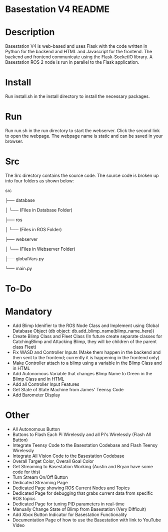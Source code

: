 # Basestation V4 README

# Description
Basestation V4 is web-based and uses Flask with the code written in Python for the backend and HTML and Javascript for the frontend. The backend and frontend communicate using the Flask-SocketIO library. A Basestation ROS 2 node is run in parallel to the Flask application.

# Install
Run install.sh in the install directory to install the necessary packages.

# Run
Run run.sh in the run directory to start the webserver. Click the second link to open the webpage. The webpage name is static and can be saved in your browser.

# Src
The Src directory contains the source code. The source code is broken up into four folders as shown below:

src

├── database

│   └── (Files in Database Folder)

├── ros

│   └── (Files in ROS Folder)

├── webserver

│   └── (Files in Webserver Folder)

├── globalVars.py

└── main.py

# To-Do

# Mandatory
- Add Blimp Idenifier to the ROS Node Class and Implement using Global Database Object (db object: db.add_blimp_name(blimp_name_here))
- Create Blimp Class and Fleet Class (In future create separate classes for CatchingBlimp and Attacking Blimp, they will be children of the parent class Fleet)
- Fix WASD and Controller Inputs (Make them happen in the backend and then sent to the frontend; currently it is happening in the frontend only)
- Make Controller attach to a blimp using a variable in the Blimp Class and in HTML
- Add Autonomous Variable that changes Blimp Name to Green in the Blimp Class and in HTML
- Add all Controller Input Features
- Get State of State Machine from James' Teensy Code
- Add Barometer Display

# Other
- All Autonomous Button
- Buttons to Flash Each Pi Wirelessly and all Pi's Wirelessly (Flash All Button)
- Integrate Teensy Code to the Basestation Codebase and Flash Teensy Wirelessly
- Integrate All Vision Code to the Basestation Codebase
- Overall Target Color, Overall Goal Color
- Get Streaming to Basestation Working (Austin and Bryan have some code for this)
- Turn Stream On/Off Button
- Dedicated Streaming Page
- Dedicated Page showing ROS Current Nodes and Topics
- Dedicated Page for debugging that grabs current data from specific ROS topics
- Dedicated Page for tuning PID parameters in real-time
- Manually Change State of Blimp from Basestation (Very Difficult)
- Add Xbox Button Indicator for Basestation Functionality
- Documentation Page of how to use the Basestation with link to YouTube Video

